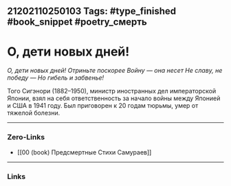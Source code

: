 21202110250103
Tags: #type_finished #book_snippet #poetry_смерть
---
# О, дети новых дней!

*О, дети новых дней!
Отриньте поскорее
Войну — она несет
Не славу, не победу —
Но гибель и забвенье!*

Того Сигэнори (1882–1950), министр иностранных дел императорской Японии, взял на себя ответственность за начало войны между Японией и США в 1941 году. Был приговорен к 20 годам тюрьмы, умер от тяжелой болезни. 

---
### Zero-Links
- [[00 (book) Предсмертные Стихи Самураев]]
---
### Links
